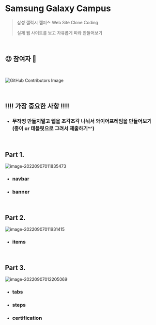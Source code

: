 # Samsung Galaxy Campus

>삼성 갤럭시 캠퍼스 Web Site Clone Coding
>
>실제 웹 사이트를 보고 자유롭게 따라 만들어보기

<br/>

## 😉 참여자 💯

<br/>

![GitHub Contributors Image](https://contrib.rocks/image?repo=w00ye0l/SamsungGalaxyCampus)

<br/>

## !!!! 가장 중요한 사항 !!!!

- ### 무작정 만들지말고 웹을 조각조각 나눠서 와이어프레임을 만들어보기 (종이 or 테블릿으로 그려서 제출하기^^)

<br/>

## Part 1.

![image-20220907011835473](README.assets/image-20220907011835473.png)

- ### navbar

- ### banner

<br/>

## Part 2.

![image-20220907011931415](README.assets/image-20220907011931415.png)

- ### items

<br/>

## Part 3.

![image-20220907012205069](README.assets/image-20220907012205069.png)

- ### tabs

- ### steps

- ### certification